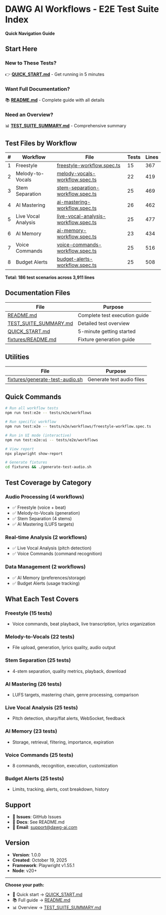 # DAWG AI Workflows - E2E Test Suite Index

**Quick Navigation Guide**

## Start Here

### New to These Tests?
👉 **[QUICK_START.md](./QUICK_START.md)** - Get running in 5 minutes

### Want Full Documentation?
📚 **[README.md](./README.md)** - Complete guide with all details

### Need an Overview?
📊 **[TEST_SUITE_SUMMARY.md](./TEST_SUITE_SUMMARY.md)** - Comprehensive summary

## Test Files by Workflow

| # | Workflow | File | Tests | Lines |
|---|----------|------|-------|-------|
| 1 | Freestyle | [freestyle-workflow.spec.ts](./freestyle-workflow.spec.ts) | 15 | 367 |
| 2 | Melody-to-Vocals | [melody-vocals-workflow.spec.ts](./melody-vocals-workflow.spec.ts) | 22 | 419 |
| 3 | Stem Separation | [stem-separation-workflow.spec.ts](./stem-separation-workflow.spec.ts) | 25 | 469 |
| 4 | AI Mastering | [ai-mastering-workflow.spec.ts](./ai-mastering-workflow.spec.ts) | 26 | 462 |
| 5 | Live Vocal Analysis | [live-vocal-analysis-workflow.spec.ts](./live-vocal-analysis-workflow.spec.ts) | 25 | 477 |
| 6 | AI Memory | [ai-memory-workflow.spec.ts](./ai-memory-workflow.spec.ts) | 23 | 434 |
| 7 | Voice Commands | [voice-commands-workflow.spec.ts](./voice-commands-workflow.spec.ts) | 25 | 516 |
| 8 | Budget Alerts | [budget-alerts-workflow.spec.ts](./budget-alerts-workflow.spec.ts) | 25 | 508 |

**Total: 186 test scenarios across 3,911 lines**

## Documentation Files

| File | Purpose |
|------|---------|
| [README.md](./README.md) | Complete test execution guide |
| [TEST_SUITE_SUMMARY.md](./TEST_SUITE_SUMMARY.md) | Detailed test overview |
| [QUICK_START.md](./QUICK_START.md) | 5-minute getting started |
| [fixtures/README.md](./fixtures/README.md) | Fixture generation guide |

## Utilities

| File | Purpose |
|------|---------|
| [fixtures/generate-test-audio.sh](./fixtures/generate-test-audio.sh) | Generate test audio files |

## Quick Commands

```bash
# Run all workflow tests
npm run test:e2e -- tests/e2e/workflows

# Run specific workflow
npm run test:e2e -- tests/e2e/workflows/freestyle-workflow.spec.ts

# Run in UI mode (interactive)
npm run test:e2e:ui -- tests/e2e/workflows

# View report
npx playwright show-report

# Generate fixtures
cd fixtures && ./generate-test-audio.sh
```

## Test Coverage by Category

### Audio Processing (4 workflows)
- ✅ Freestyle (voice + beat)
- ✅ Melody-to-Vocals (generation)
- ✅ Stem Separation (4 stems)
- ✅ AI Mastering (LUFS targets)

### Real-time Analysis (2 workflows)
- ✅ Live Vocal Analysis (pitch detection)
- ✅ Voice Commands (command recognition)

### Data Management (2 workflows)
- ✅ AI Memory (preferences/storage)
- ✅ Budget Alerts (usage tracking)

## What Each Test Covers

### Freestyle (15 tests)
- Voice commands, beat playback, live transcription, lyrics organization

### Melody-to-Vocals (22 tests)
- File upload, generation, lyrics quality, audio output

### Stem Separation (25 tests)
- 4-stem separation, quality metrics, playback, download

### AI Mastering (26 tests)
- LUFS targets, mastering chain, genre processing, comparison

### Live Vocal Analysis (25 tests)
- Pitch detection, sharp/flat alerts, WebSocket, feedback

### AI Memory (23 tests)
- Storage, retrieval, filtering, importance, expiration

### Voice Commands (25 tests)
- 8 commands, recognition, execution, customization

### Budget Alerts (25 tests)
- Limits, tracking, alerts, cost breakdown, history

## Support

- 🐛 **Issues**: GitHub Issues
- 📖 **Docs**: See README.md
- 📧 **Email**: support@dawg-ai.com

## Version

- **Version**: 1.0.0
- **Created**: October 19, 2025
- **Framework**: Playwright v1.55.1
- **Node**: v20+

---

**Choose your path:**
- 🚀 Quick start → [QUICK_START.md](./QUICK_START.md)
- 📚 Full guide → [README.md](./README.md)
- 📊 Overview → [TEST_SUITE_SUMMARY.md](./TEST_SUITE_SUMMARY.md)
